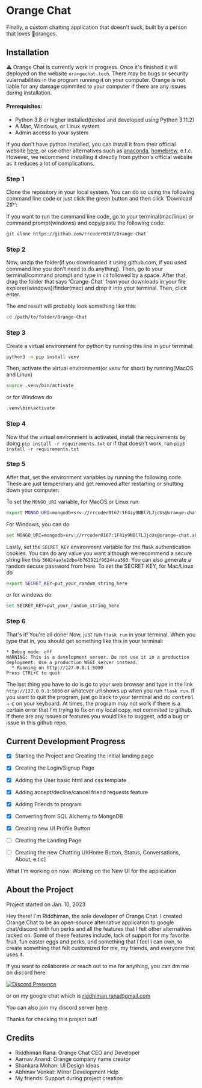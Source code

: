 # Orange Chat

Finally, a custom chatting application that doesn't suck, built by a person that loves :tangerine:oranges.

## Installation

:warning: Orange Chat is currently work in progress. Once it's finished it will deployed on the website ```orangechat.tech```. There may be bugs or security vulernabilities in the program running it on your computer. Orange is not liable for any damage commited to your computer if there are any issues during installation.

#### Prerequisites:

* Python 3.8 or higher installed(tested and developed using Python 3.11.2)
* A Mac, Windows, or Linux system
* Admin access to your system

If you don't have python installed, you can install it from their official website [here](https://python.org), or use other alternatives such as [anaconda](https://www.anaconda.com/products/distribution), [homebrew](https://formulae.brew.sh/formula/python@3.11), e.t.c. However, we recommend installing it directly from python's official website as it reduces a lot of complications.

### Step 1
Clone the repository in your local system. You can do so using the following command line code or just click the green button and then click 'Download ZIP':

If you want to run the command line code, go to your terminal(mac/linux) or command prompt(windows) and copy/paste the following code:
```bash
git clone https://github.com/rrcoder0167/Orange-Chat
```

### Step 2
Now, unzip the folder(if you downloaded it using github.com, if you used command line you don't need to do anything). Then, go to your terminal/command prompt and type in `cd` followed by a space. After that, drag the folder that says 'Orange-Chat' from your downloads in your file explorer(windows)/finder(mac) and drop it into your terminal. Then, click enter.

The end result will probably look something like this:
```bash
cd /path/to/folder/Orange-Chat
```

### Step 3

Create a virtual environment for python by running this line in your terminal:
```bash
python3 -m pip install venv
```
Then, activate the virtual environment(or venv for short) by running(MacOS and Linux) 
```bash
source .venv/bin/activate
```
or for Windows do
```bash
.venv\bin\activate
```

### Step 4

Now that the virtual environment is activated, install the requirements by doing `pip install -r requirements.txt` or if that doesn't work, run `pip3 install -r requirements.txt`

### Step 5
After that, set the environment variables by running the following code. These are just temperorary and get removed after restarting or shutting down your computer:

To set the `MONGO_URI` variable, for MacOS or Linux run:
```bash
export MONGO_URI=mongodb+srv://rrcoder0167:1F4iy9NBl7LJjcUs@orange-chat.xb2revk.mongodb.net/chat_db
```
For Windows, you can do 
```bash
set MONGO_URI=mongodb+srv://rrcoder0167:1F4iy9NBl7LJjcUs@orange-chat.xb2revk.mongodb.net/chat_db
```

Lastly, set the `SECRET_KEY` environment variable for the flask authentication cookies. You can do any value you want although we recommend a secure string like this `36024aafe2dbe4b763921f96244aa393`. You can also generate a random secure password from here. To set the SECRET KEY, for Mac/Linux do 
```bash
export SECRET_KEY=put_your_random_string_here
``` 
or for windows do 
```bash
set SECRET_KEY=put_your_random_string_here
```

### Step 6

That's it! You're all done! Now, just run `flask run` in your terminal. When you type that in, you should get something like this in your terminal:
```
* Debug mode: off
WARNING: This is a development server. Do not use it in a production deployment. Use a production WSGI server instead.
  * Running on http://127.0.0.1:5000
Press CTRL+C to quit
```

The last thing you have to do is go to your web browser and type in the link `http://127.0.0.1:5000` or whatever url shows up when you run `flask run`. If you want to quit the program, just go back to your terminal and do <kbd>control</kbd> + <kbd>c</kbd> on your keyboard. At times, the program may not work if there is a certain error that I'm trying to fix on my local copy, not commited to github. If there are any issues or features you would like to suggest, add a bug or issue in this github repo.

## Current Development Progress

- [x] Starting the Project and Creating the initial landing page
- [x] Creating the Login/Signup Page
- [x] Adding the User basic html and css template
- [x] Adding accept/decline/cancel friend requests feature
- [x] Adding Friends to program
- [x] Converting from SQL Alchemy to MongoDB
- [x] Creating new UI Profile Button
- [ ] Creating the Landing Page
- [ ] Creating the new Chatting UI(Home Button, Status, Conversations, About, e.t.c]


What I'm working on now: Working on the New UI for the application


## About the Project

Project started on Jan. 10, 2023

Hey there! I'm Riddhiman, the sole developer of Orange Chat. I created Orange Chat to be an open-source alternative application to google chat/discord with fun perks and all the features that I felt other alternatives lacked on. Some of these features include, lack of support for my favorite fruit, fun easter eggs and perks, and something that I feel I can own, to create something that felt customized for me, my friends, and everyone that uses it.

If you want to collaborate or reach out to me for anything, you can dm me on discord here:

[![Discord Presence](https://lanyard.cnrad.dev/api/870936028108705803)](https://discord.com/users/870936028108705803)

or on my google chat which is [riddhiman.rana@gmail.com](mailto:riddhiman.rana@gmail.com)

You can also join my discord server [here](https://discord.gg/NFsWcXfz).

Thanks for checking this project out!

## Credits

* Riddhiman Rana: Orange Chat CEO and Developer
* Aarnav Anand: Orange company name creator
* Shankara Mohan: UI Design Ideas
* Abhinav Venkat: Minor Development Help
* My friends: Support during project creation
